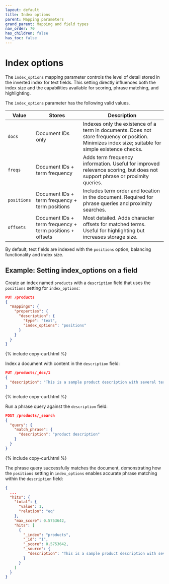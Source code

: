 ```yaml
---
layout: default
title: Index options
parent: Mapping parameters
grand_parent: Mapping and field types
nav_order: 70
has_children: false
has_toc: false
---
```


# Index options

The `index_options` mapping parameter controls the level of detail stored in the inverted index for text fields. This setting directly influences both the index size and the capabilities available for scoring, phrase matching, and highlighting.

The `index_options` parameter has the following valid values.

| Value     | Stores                          | Description |
|------------|----------------------------------|-------------|
| `docs`     | Document IDs only               | Indexes only the existence of a term in documents. Does not store frequency or position. Minimizes index size; suitable for simple existence checks. |
| `freqs`    | Document IDs + term frequency   | Adds term frequency information. Useful for improved relevance scoring, but does not support phrase or proximity queries. |
| `positions`| Document IDs + term frequency + term positions | Includes term order and location in the document. Required for phrase queries and proximity searches. |
| `offsets`  | Document IDs + term frequency + term positions + offsets | Most detailed. Adds character offsets for matched terms. Useful for highlighting but increases storage size. |


By default, text fields are indexed with the `positions` option, balancing functionality and index size.

## Example: Setting index_options on a field

Create an index named `products` with a `description` field that uses the `positions` setting for `index_options`:

```json
PUT /products
{
  "mappings": {
    "properties": {
      "description": {
        "type": "text",
        "index_options": "positions"
      }
    }
  }
}
```
{% include copy-curl.html %}

Index a document with content in the `description` field:

```json
PUT /products/_doc/1
{
  "description": "This is a sample product description with several terms."
}
```
{% include copy-curl.html %}

Run a phrase query against the `description` field:

```json
POST /products/_search
{
  "query": {
    "match_phrase": {
      "description": "product description"
    }
  }
}
```
{% include copy-curl.html %}

The phrase query successfully matches the document, demonstrating how the `positions` setting in `index_options` enables accurate phrase matching within the `description` field:

```json
{
  ...
  "hits": {
    "total": {
      "value": 1,
      "relation": "eq"
    },
    "max_score": 0.5753642,
    "hits": [
      {
        "_index": "products",
        "_id": "1",
        "_score": 0.5753642,
        "_source": {
          "description": "This is a sample product description with several terms."
        }
      }
    ]
  }
}
```
